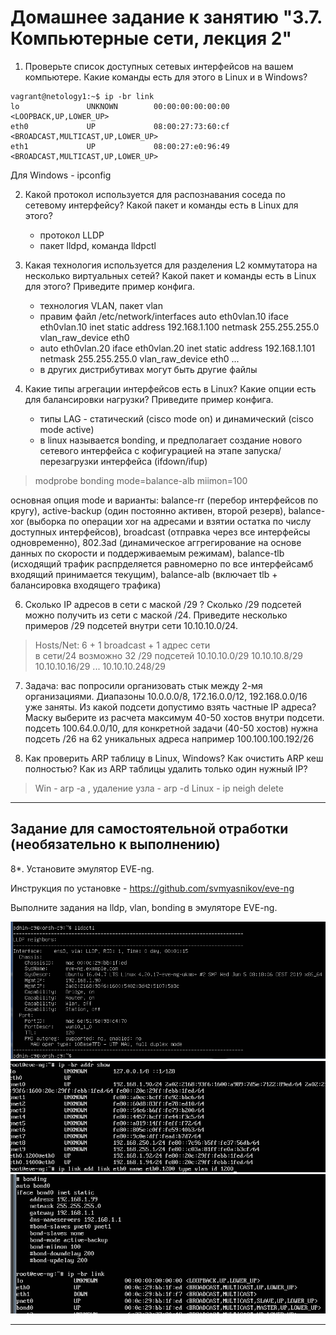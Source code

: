 # Домашнее задание к занятию "3.7. Компьютерные сети, лекция 2"

1. Проверьте список доступных сетевых интерфейсов на вашем компьютере. Какие команды есть для этого в Linux и в Windows?
```
vagrant@netology1:~$ ip -br link
lo               UNKNOWN        00:00:00:00:00:00 <LOOPBACK,UP,LOWER_UP>
eth0             UP             08:00:27:73:60:cf <BROADCAST,MULTICAST,UP,LOWER_UP>
eth1             UP             08:00:27:e0:96:49 <BROADCAST,MULTICAST,UP,LOWER_UP>
```
   Для Windows - ipconfig

2. Какой протокол используется для распознавания соседа по сетевому интерфейсу? Какой пакет и команды есть в Linux для этого?
   - протокол LLDP
   - пакет lldpd, команда lldpctl  

3. Какая технология используется для разделения L2 коммутатора на несколько виртуальных сетей? Какой пакет и команды есть в Linux для этого? Приведите пример конфига.
   - технология VLAN, пакет vlan
   - правим файл /etc/network/interfaces
        auto eth0vlan.10
        iface eth0vlan.10 inet static
        address 192.168.1.100
        netmask 255.255.255.0
        vlan_raw_device eth0
   - auto eth0vlan.20
        iface eth0vlan.20 inet static
        address 192.168.1.101
        netmask 255.255.255.0
        vlan_raw_device eth0
   ...
   - в других дистрибутивах могут быть другие файлы

4. Какие типы агрегации интерфейсов есть в Linux? Какие опции есть для балансировки нагрузки? Приведите пример конфига.
   - типы LAG - статический (cisco mode on) и динамический (cisco mode active)
   -  в linux называется bonding, и предполагает создание нового сетевого интерфейса с кофигурацией на этапе запуска/перезагрузки интерфейса (ifdown/ifup)   
> modprobe bonding mode=balance-alb miimon=100 

основная опция mode и варианты:  balance-rr (перебор интерфейсов по кругу), active-backup (один постоянно активен, второй резерв), balance-xor (выборка по операции xor на адресами и взятии остатка по числу доступных интерфейсов), broadcast (отправка через все интерфейсы одновременно), 802.3ad (динамическое аггрегирование на основе данных по скорости и поддерживаемым режимам), balance-tlb (исходящий трафик распрделяется равномерно по все интерфейсамб входящий принимается текущим), balance-alb (включает tlb + балансировка входящего трафика)

6. Сколько IP адресов в сети с маской /29 ? Сколько /29 подсетей можно получить из сети с маской /24. Приведите несколько примеров /29 подсетей внутри сети 10.10.10.0/24.
> Hosts/Net: 6 + 1 broadcast + 1 адрес сети   
>  в сети/24  возможно 32 /29 подсетей
> 10.10.10.0/29 10.10.10.8/29 10.10.10.16/29 ... 10.10.10.248/29

7. Задача: вас попросили организовать стык между 2-мя организациями. Диапазоны 10.0.0.0/8, 172.16.0.0/12, 192.168.0.0/16 уже заняты. Из какой подсети допустимо взять частные IP адреса? Маску выберите из расчета максимум 40-50 хостов внутри подсети.
подсеть 100.64.0.0/10, для конкретной задачи (40-50 хостов) нужна подсеть /26  на 62 уникальных адреса например 100.100.100.192/26 	

8. Как проверить ARP таблицу в Linux, Windows? Как очистить ARP кеш полностью? Как из ARP таблицы удалить только один нужный IP?
> Win - arp -a , удаление узла - arp -d
> Linux - ip neigh delete

 ---
## Задание для самостоятельной отработки (необязательно к выполнению)

 8*. Установите эмулятор EVE-ng.
 
 Инструкция по установке - https://github.com/svmyasnikov/eve-ng

 Выполните задания на lldp, vlan, bonding в эмуляторе EVE-ng. 
 
 ![ресурсы](03_07_p8_1.png) ![ресурсы](03_07_p8_2.png) ![ресурсы](03_07_p8_3.png)
 
 ---
